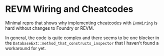# REVM Wiring and Cheatcodes

Minimal repro that shows why implementing cheatcodes with `EvmWiring` is hard without changes to Foundry or REVM.

In general, the code is quite complex and there seems to be one blocker in the
`DatabaseExt::method_that_constructs_inspector` that I haven't found a workaround for yet.
